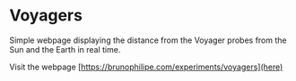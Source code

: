 Voyagers
========

Simple webpage displaying the distance from the Voyager probes from the Sun and the Earth in real time.

Visit the webpage [https://brunophilipe.com/experiments/voyagers](here)

